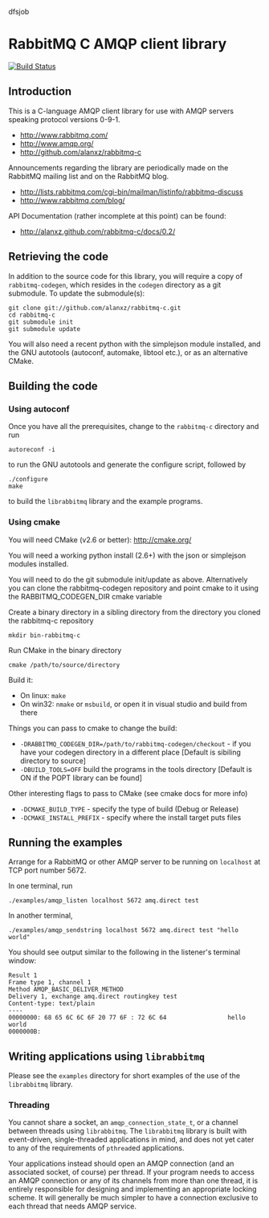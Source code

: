 dfsjob
# RabbitMQ C AMQP client library

[![Build Status](https://secure.travis-ci.org/alanxz/rabbitmq-c.png?branch=master)](http://travis-ci.org/alanxz/rabbitmq-c)

## Introduction

This is a C-language AMQP client library for use with AMQP servers
speaking protocol versions 0-9-1.

 - <http://www.rabbitmq.com/>
 - <http://www.amqp.org/>
 - <http://github.com/alanxz/rabbitmq-c>

Announcements regarding the library are periodically made on the
RabbitMQ mailing list and on the RabbitMQ blog.

 - <http://lists.rabbitmq.com/cgi-bin/mailman/listinfo/rabbitmq-discuss>
 - <http://www.rabbitmq.com/blog/>

API Documentation (rather incomplete at this point) can be found:
- <http://alanxz.github.com/rabbitmq-c/docs/0.2/>

## Retrieving the code

In addition to the source code for this library, you will require a
copy of `rabbitmq-codegen`, which resides in the `codegen` directory
as a git submodule. To update the submodule(s):

    git clone git://github.com/alanxz/rabbitmq-c.git
    cd rabbitmq-c
    git submodule init
    git submodule update

You will also need a recent python with the simplejson module
installed, and the GNU autotools (autoconf, automake, libtool etc.),
or as an alternative CMake.

## Building the code

### Using autoconf

Once you have all the prerequisites, change to the `rabbitmq-c`
directory and run

    autoreconf -i

to run the GNU autotools and generate the configure script, followed
by

    ./configure
    make

to build the `librabbitmq` library and the example programs.

### Using cmake

You will need CMake (v2.6 or better): http://cmake.org/

You will need a working python install (2.6+) with the json or simplejson
modules installed.

You will need to do the git submodule init/update as above.
Alternatively you can clone the rabbitmq-codegen repository and point
cmake to it using the RABBITMQ_CODEGEN_DIR cmake variable

Create a binary directory in a sibling directory from the directory
you cloned the rabbitmq-c repository

    mkdir bin-rabbitmq-c

Run CMake in the binary directory

    cmake /path/to/source/directory

Build it:

* On linux: `make`
* On win32: `nmake` or `msbuild`, or open it in visual studio and
  build from there

Things you can pass to cmake to change the build:

* `-DRABBITMQ_CODEGEN_DIR=/path/to/rabbitmq-codegen/checkout` - if you
   have your codegen directory in a different place [Default is
   sibiling directory to source]
* `-DBUILD_TOOLS=OFF` build the programs in the tools directory
    [Default is ON if the POPT library can be found]

Other interesting flags to pass to CMake (see cmake docs for more info)

* `-DCMAKE_BUILD_TYPE` - specify the type of build (Debug or Release)
* `-DCMAKE_INSTALL_PREFIX` - specify where the install target puts files

## Running the examples

Arrange for a RabbitMQ or other AMQP server to be running on
`localhost` at TCP port number 5672.

In one terminal, run

    ./examples/amqp_listen localhost 5672 amq.direct test

In another terminal,

    ./examples/amqp_sendstring localhost 5672 amq.direct test "hello world"

You should see output similar to the following in the listener's
terminal window:

    Result 1
    Frame type 1, channel 1
    Method AMQP_BASIC_DELIVER_METHOD
    Delivery 1, exchange amq.direct routingkey test
    Content-type: text/plain
    ----
    00000000: 68 65 6C 6C 6F 20 77 6F : 72 6C 64                 hello world
    0000000B:

## Writing applications using `librabbitmq`

Please see the `examples` directory for short examples of the use of
the `librabbitmq` library.

### Threading

You cannot share a socket, an `amqp_connection_state_t`, or a channel
between threads using `librabbitmq`. The `librabbitmq` library is
built with event-driven, single-threaded applications in mind, and
does not yet cater to any of the requirements of `pthread`ed
applications.

Your applications instead should open an AMQP connection (and an
associated socket, of course) per thread. If your program needs to
access an AMQP connection or any of its channels from more than one
thread, it is entirely responsible for designing and implementing an
appropriate locking scheme. It will generally be much simpler to have
a connection exclusive to each thread that needs AMQP service.
